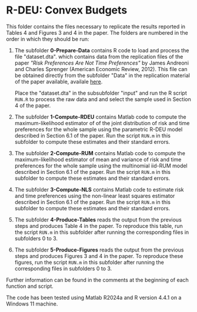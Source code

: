 # R-DEU: Convex Budgets

This folder contains the files necessary to replicate the results reported in
Tables 4 and Figures 3 and 4 in the paper. The folders are numbered in the order
in which they should be run:

1. The subfolder **0-Prepare-Data** contains R code to load and process the file
   "dataset.dta". which contains data from the replication files of the paper
   *"Risk Preferences Are Not Time Preferences"* by James Andreoni and Charles
   Sprenger (American Economic Review, 2012). This file can be obtained directly from the subfolder "Data" in the replication material of the paper available, availale [here](https://www.aeaweb.org/articles?id=10.1257/aer.102.7.3357).

   Place the "dataset.dta" in the subsubfolder "input" and run the R script
   `RUN.R` to process the raw data and and select the sample used in Section 4
   of the paper.

2. The subfolder **1-Compute-RDEU** contains Matlab code to compute the
   maximum-likelihood estimator of of the joint distribution of risk and time
   preferences for the whole sample using the parametric R-DEU model described
   in Section 6.1 of the paper. Run the script `RUN.m` in this subfolder to
   compute these estimates and their standard errors.

3. The subfolder **2-Compute-RUM** contains Matlab code to compute the
   maximum-likelihood estimator of mean and variance of risk and time
   preferences for the whole sample using the multinomial iid-RUM model
   described in Section 6.1 of the paper. Run the script `RUN.m` in this
   subfolder to compute these estimates and their standard errors.

4. The subfolder **3-Compute-NLS** contains Matlab code to estimate risk and
   time preferences using the non-linear least squares estimator described in Section 6.1 of the paper. Run the script `RUN.m` in this subfolder to compute these estimates and their standard errors.

5. The subfolder **4-Produce-Tables** reads the output from the previous steps
   and produces Table 4 in the paper. To reproduce this table, run the script
   `RUN.m` in this subfolder after running the corresponding files in subfolders
   0 to 3.

6. The subfolder **5-Produce-Figures** reads the output from the previous steps
   and produces Figures 3 and 4 in the paper. To reproduce these figures, run
   the script `RUN.m` in this subfolder after running the corresponding files in subfolders 0 to 3.

Further information can be found in the comments at the beginning of each
function and script.

The code has been tested using Matlab R2024a and R version 4.4.1 on a Windows
11 machine.
